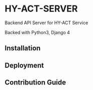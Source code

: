 # HY-ACT-SERVER

Backend API Server for HY-ACT Service

Backed with Python3, Django 4

## Installation

## Deployment

## Contribution Guide

